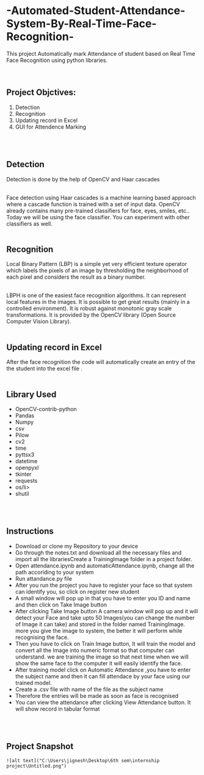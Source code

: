 # -Automated-Student-Attendance-System-By-Real-Time-Face-Recognition-
This project Automatically mark Attendance of student based on Real Time Face Recognition using python libraries.<br /> 
<br />
 <br />
 
<h2>Project Objctives:</h2>
<ol>
  <li>Detection</li>
  <li>Recognition</li>
  <li>Updating record in Excel</li>
  <li>GUI for Attendence Marking</li>
 </ol>
 <br />
 <br />
 <h2>Detection</h2>
 Detection is done by the help of OpenCV and Haar cascades
<br />
 <br />
 
Face detection using Haar cascades is a machine learning based approach where a cascade function is trained with a set of input data. OpenCV already contains many pre-trained classifiers for face, eyes, smiles, etc.. Today we will be using the face classifier. You can experiment with other classifiers as well.
 <br />
 <br />
 
<h2>Recognition</h2>
 Local Binary Pattern (LBP) is a simple yet very efficient texture operator which labels the pixels of an image by thresholding the neighborhood of each pixel and considers the result as a binary number.
<br />
 <br />
 
LBPH is one of the easiest face recognition algorithms. It can represent local features in the images. It is possible to get great results (mainly in a controlled environment). It is robust against monotonic gray scale transformations. It is provided by the OpenCV library (Open Source Computer Vision Library).
  <br />
 <br />
 
 <h2>Updating record in Excel</h2>
After the face recognition the code will automatically create an entry of the the student into the excel file .
<br />
<br />
<h2> Library Used</h2>
<ul>
 <li>OpenCV-contrib-python</li>
<li>Pandas</li>
<li>Numpy</li>
<li>csv</li>
<li>Pilow</li>


<li>cv2</li>
<li>time</li>
<li>pyttsx3</li>
<li>datetime</li>
<li>openpyxl</li>
<li>tkinter</li>
<li>requests</li>
 <li>os/li>
<li>shutil</li>

 
</ul>
<br />
<br />
<h2>Instructions</h2>
<ul>
<li>Download or clone my Repository to your device</li>
 <li>Go through the notes.txt and download all the necessary files and import all the libraries</li?
 <li>Create a TrainingImage folder in a project folder.</li>
<li>Open attendance.ipynb and automaticAttendance.ipynb, change all the path accoriding to your system</li>
 <li>Run attandance.py file</li>
  <li>After you run the project you have to register your face so that system can identify you, so click on register new student</li>
  <li>A small window will pop up in that you have to enter you ID and name and then click on Take Image button</li>
  <li>After clicking Take Image button A camera window will pop up and it will detect your Face and take upto 50 Images(you can change the number of Image it can take) and stored in the folder named TrainingImage. more you give the image to system, the better it will perform while recognising the face.</li>
  <li>Then you have to click on Train Image button, It will train the model and convert all the Image into numeric format so that computer can understand. we are training the image so that next time when we will show the same face to the computer it will easily identify the face.</li>
  <li>After training model click on Automatic Attendance ,you have to enter the subject name and then it can fill attendace by your face using our trained model.</li>
 <li>Create a .csv file with name of the file as the subject name</li>
 <li>Therefore the entries will be made as soon as face is recognised</li>
 <li>You can view the attendance after clicking View Attendance button. It will show record in tabular format</li>
</ul>
<br  />
<br  />
<h2>Project Snapshot</h2>

    ![alt text]("C:\Users\jignesh\Desktop\6th sem\internship project\Untitled.png")
